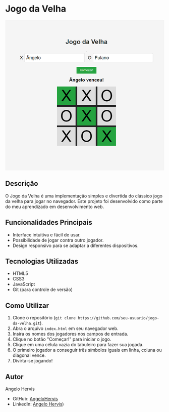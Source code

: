 # Jogo da Velha

<div style="display:flex; align-items:center; justify-content:center; margin-bottom:20px">
<img src="img/projeto.png" >
</div>

## Descrição
O Jogo da Velha é uma implementação simples e divertida do clássico jogo da velha para jogar no navegador. Este projeto foi desenvolvido como parte do meu aprendizado em desenvolvimento web.

## Funcionalidades Principais
- Interface intuitiva e fácil de usar.
- Possibilidade de jogar contra outro jogador.
- Design responsivo para se adaptar a diferentes dispositivos.

## Tecnologias Utilizadas
- HTML5
- CSS3
- JavaScript
- Git (para controle de versão)

## Como Utilizar
1. Clone o repositório (`git clone https://github.com/seu-usuario/jogo-da-velha.git`).
2. Abra o arquivo `index.html` em seu navegador web.
3. Insira os nomes dos jogadores nos campos de entrada.
4. Clique no botão "Começar!" para iniciar o jogo.
5. Clique em uma célula vazia do tabuleiro para fazer sua jogada.
6. O primeiro jogador a conseguir três símbolos iguais em linha, coluna ou diagonal vence.
7. Divirta-se jogando!

## Autor
Angelo Hervis
- GitHub: [AngeloHervis](https://github.com/AngeloHervis)
- LinkedIn: [Angelo Hervis](https://www.linkedin.com/in/angelo-hervis/))
